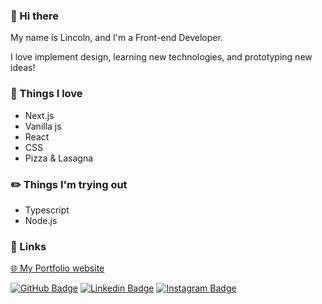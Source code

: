 ### 🤙 Hi there 
My name is Lincoln, and I'm a Front-end Developer.

I love implement design, learning new technologies, and prototyping new ideas!

### :tada: Things I love 

- Next.js
- Vanilla js
- React
- CSS
- Pizza & Lasagna

### :pencil2: Things I'm trying out 

- Typescript
- Node.js

### :link: Links 

<a href="https://alelincoln.vercel.app/" >🌐 My Portfolio website</a>

[![GitHub Badge](https://img.shields.io/github/followers/AleLincoln?label=follow&style=social)](https://github.com/AleLincoln/)
[![Linkedin Badge](https://img.shields.io/badge/-LinkedIn-blue?style=flat-square&logo=Linkedin&logoColor=white&link=https://www.linkedin.com/in/lincoln-alexandrino/)](https://www.linkedin.com/in/lincoln-alexandrino/)
[![Instagram Badge](https://img.shields.io/badge/-Instagram-purple?style=flat-square&logo=Instagram&logoColor=white&link=https://www.instagram.com/ale_lincoln/)](https://www.instagram.com/ale_lincoln/)
